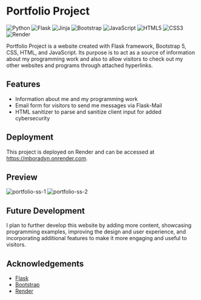 # Portfolio Project
![Python](https://img.shields.io/badge/python-3670A0?style=for-the-badge&logo=python&logoColor=ffdd54)
![Flask](https://img.shields.io/badge/flask-%23000.svg?style=for-the-badge&logo=flask&logoColor=white)
![Jinja](https://img.shields.io/badge/jinja-white.svg?style=for-the-badge&logo=jinja&logoColor=black)
![Bootstrap](https://img.shields.io/badge/bootstrap-%23563D7C.svg?style=for-the-badge&logo=bootstrap&logoColor=white)
![JavaScript](https://img.shields.io/badge/javascript-%23323330.svg?style=for-the-badge&logo=javascript&logoColor=%23F7DF1E)
![HTML5](https://img.shields.io/badge/html5-%23E34F26.svg?style=for-the-badge&logo=html5&logoColor=white)
![CSS3](https://img.shields.io/badge/css3-%231572B6.svg?style=for-the-badge&logo=css3&logoColor=white)
![Render](https://img.shields.io/badge/Render-%46E3B7.svg?style=for-the-badge&logo=render&logoColor=white)

Portfolio Project is a website created with Flask framework, Bootstrap 5, CSS, HTML, and JavaScript. Its purpose is to act as a source of information about my programming work and also to allow visitors to check out my other websites and programs through attached hyperlinks.

## Features
- Information about me and my programming work
- Email form for visitors to send me messages via Flask-Mail
- HTML sanitizer to parse and sanitize client input for added cybersecurity

## Deployment
This project is deployed on Render and can be accessed at https://mboradyn.onrender.com.

## Preview
![portfolio-ss-1](https://github.com/Veluthil/Portfolio-Project/assets/108438343/69b54b8a-d4e5-49fd-9d0e-ac6e519c36d9)
![portfolio-ss-2](https://github.com/Veluthil/Portfolio-Project/assets/108438343/6cb84bf8-19c0-4e21-8097-2fc7d3d805ad)


## Future Development
I plan to further develop this website by adding more content, showcasing programming examples, improving the design and user experience, and incorporating additional features to make it more engaging and useful to visitors.

## Acknowledgements
- <a href="https://flask.palletsprojects.com/en/2.3.x/">Flask</a>
- <a href="https://getbootstrap.com/">Bootstrap</a>
- <a href="https://render.com/">Render</a>
